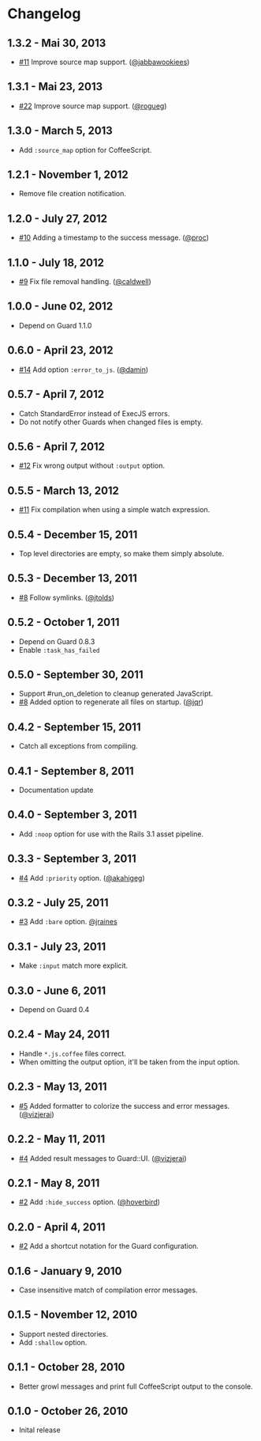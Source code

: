 # Changelog

## 1.3.2 - Mai 30, 2013

- [#11](https://github.com/guard/guard-coffeescript/issues/11) Improve source map support. ([@jabbawookiees][])

## 1.3.1 - Mai 23, 2013

- [#22](https://github.com/netzpirat/guard-coffeescript/pull/22) Improve source map support. ([@rogueg][])

## 1.3.0 - March 5, 2013

- Add `:source_map` option for CoffeeScript.

## 1.2.1 - November 1, 2012

- Remove file creation notification.

## 1.2.0 - July 27, 2012

- [#10](https://github.com/guard/guard-coffeescript/pull/10) Adding a timestamp to the success message. ([@proc][])

## 1.1.0 - July 18, 2012

- [#9](https://github.com/guard/guard-coffeescript/pull/9) Fix file removal handling. ([@caldwell][])

## 1.0.0 - June 02, 2012

- Depend on Guard 1.1.0

## 0.6.0 - April 23, 2012

- [#14](https://github.com/netzpirat/guard-coffeescript/pull/14) Add option `:error_to_js`. ([@damin][])

## 0.5.7 - April 7, 2012

- Catch StandardError instead of ExecJS errors.
- Do not notify other Guards when changed files is empty.

## 0.5.6 - April 7, 2012

- [#12](https://github.com/netzpirat/guard-coffeescript/issues/12) Fix wrong output without `:output` option.

## 0.5.5 - March 13, 2012

- [#11](https://github.com/netzpirat/guard-coffeescript/issues/11) Fix compilation when using a simple watch expression.

## 0.5.4 - December 15, 2011

- Top level directories are empty, so make them simply absolute.

## 0.5.3 - December 13, 2011

- [#8](https://github.com/guard/guard-coffeescript/pull/8) Follow symlinks. ([@jtolds][])

## 0.5.2 - October 1, 2011

- Depend on Guard 0.8.3
- Enable `:task_has_failed`

## 0.5.0 - September 30, 2011

- Support #run_on_deletion to cleanup generated JavaScript.
- [#8](https://github.com/netzpirat/guard-coffeescript/pull/8) Added option to regenerate all files on startup. ([@jqr][])

## 0.4.2 - September 15, 2011

- Catch all exceptions from compiling.

## 0.4.1 - September 8, 2011

- Documentation update

## 0.4.0 - September 3, 2011

- Add `:noop` option for use with the Rails 3.1 asset pipeline.

## 0.3.3 - September 3, 2011

- [#4](https://github.com/guard/guard-coffeescript/pull/4) Add `:priority` option. ([@akahigeg][])

## 0.3.2 - July 25, 2011

- [#3](https://github.com/guard/guard-coffeescript/pull/3) Add `:bare` option. [@jraines][]

## 0.3.1 - July 23, 2011

- Make `:input` match more explicit.

## 0.3.0 - June 6, 2011

- Depend on Guard 0.4

## 0.2.4 - May 24, 2011

- Handle `*.js.coffee` files correct.
- When omitting the output option, it'll be taken from the input option.

## 0.2.3 - May 13, 2011

- [#5](https://github.com/netzpirat/guard-coffeescript/pull/5) Added formatter to colorize the success and error messages. ([@vizjerai][])

## 0.2.2 - May 11, 2011

- [#4](https://github.com/netzpirat/guard-coffeescript/pull/4) Added result messages to Guard::UI. ([@vizjerai][])

## 0.2.1 - May 8, 2011

- [#2](https://github.com/guard/guard-coffeescript/pull/2) Add `:hide_success` option. ([@hoverbird][])

## 0.2.0 - April 4, 2011

- [#2](https://github.com/netzpirat/guard-coffeescript/issues/2) Add a shortcut notation for the Guard configuration.

## 0.1.6 - January 9, 2010

- Case insensitive match of compilation error messages.

## 0.1.5 - November 12, 2010

- Support nested directories.
- Add `:shallow` option.

## 0.1.1 - October 28, 2010

- Better growl messages and print full CoffeeScript output to the console.

## 0.1.0 - October 26, 2010

- Inital release

[@MyD]: https://github.com/MyD
[@akahigeg]: https://github.com/akahigeg
[@caldwell]: https://github.com/caldwell
[@damin]: https://github.com/damin
[@hoverbird]: https://github.com/hoverbird
[@jabbawookiees]: https://github.com/jabbawookiees
[@jraines]: https://github.com/jraines
[@jqr]: https://github.com/jqr
[@jtolds]: https://github.com/jtolds
[@proc]: https://github.com/proc
[@rogueg]: https://github.com/rogueg
[@vizjerai]: https://github.com/vizjerai

